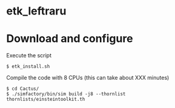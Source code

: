 # etk_leftraru


# Download and configure

Execute the script 
```
$ etk_install.sh
```

Compile the code with 8 CPUs (this can take about XXX minutes)
```
$ cd Cactus/
$ ./simfactory/bin/sim build -j8 --thornlist thornlists/einsteintoolkit.th
```

